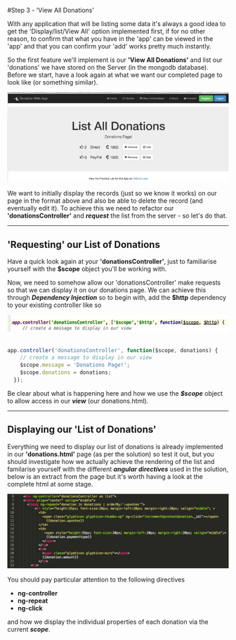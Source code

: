 #Step 3 - 'View All Donations'

With any application that will be listing some data it's always a good idea to get the 'Display/list/View All' option implemented first, if for no other reason, to confirm that what you have in the 'app' can be viewed in the 'app' and that you can confirm your 'add' works pretty much instantly.

So the first feature we'll implement is our **'View All Donations'** and list our 'donations' we have stored on the Server (in the mongodb database). Before we start, have a look again at what we want our completed page to look like (or something similar).

![](../images/donationwebapp1.jpg)

We want to initially display the records (just so we know it works) on our page in the format above and also be able to delete the record (and eventually edit it). To achieve this we need to refactor our **'donationsController'** and ***request*** the list from the server - so let's do that.

---

## 'Requesting' our List of Donations

Have a quick look again at your **'donationsController'**, just to familiarise yourself with the **$scope** object you'll be working with.


Now, we need to somehow allow our 'donationsController' make requests so that we can display it on our donations page. We can achieve this through ***Dependency Injection*** so to begin with, add the **$http** dependency to your existing controller like so

![](../images/lab05.step3.1.png)


```javascript

app.controller('donationsController', function($scope, donations) {
    // create a message to display in our view
    $scope.message = 'Donations Page!';
    $scope.donations = donations;
  });

```
Be clear about what is happening here and how we use the ***$scope*** object to allow access in our ***view*** (our donations.html).

---

## Displaying our 'List of Donations'

Everything we need to display our list of donations is already implemented in our **'donations.html'** page (as per the solution) so test it out, but you should investigate how we actually achieve the rendering of the list and familarise yourself with the different ***angular directives*** used in the solution, below is an extract from the page but it's worth having a look at the complete html at some stage.

![](../images/lab2.step3.2.png)

You should pay particular attention to the following directives

* **ng-controller**
* **ng-repeat**
* **ng-click**

and how we display the individual properties of each donation via the current ***scope***.

